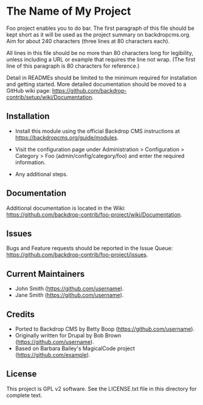 The Name of My Project
======================

Foo project enables you to do bar. The first paragraph of this file should be
kept short as it will be used as the project summary on backdropcms.org. Aim for
about 240 characters (three lines at 80 characters each).

All lines in this file should be no more than 80 characters long for legibility,
unless including a URL or example that requires the line not wrap. (The first
line of this paragraph is 80 characters for reference.)

Detail in READMEs should be limited to the minimum required for installation and
getting started. More detailed documentation should be moved to a GitHub wiki
page: https://github.com/backdrop-contrib/setup/wiki/Documentation.

Installation
------------

- Install this module using the official Backdrop CMS instructions at
  https://backdropcms.org/guide/modules.

- Visit the configuration page under Administration > Configuration > Category >
  Foo (admin/config/category/foo) and enter the required information.

- Any additional steps.

Documentation
-------------

Additional documentation is located in the Wiki:
https://github.com/backdrop-contrib/foo-project/wiki/Documentation.

Issues
------

Bugs and Feature requests should be reported in the Issue Queue:
https://github.com/backdrop-contrib/foo-project/issues.

Current Maintainers
-------------------

- John Smith (https://github.com/username).
- Jane Smith (https://github.com/username).

Credits
-------

- Ported to Backdrop CMS by Betty Boop (https://github.com/username).
- Originally written for Drupal by Bob Brown (https://github.com/username).
- Based on Barbara Bailey's MagicalCode project (https://github.com/example).

License
-------

This project is GPL v2 software. See the LICENSE.txt file in this directory for
complete text.
